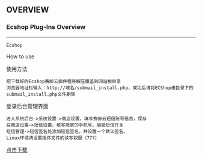 ## OVERVIEW

### Ecshop Plug-Ins Overview

------
	Ecshop
How to use

使用方法

    把下载好的Ecshop赛邮云插件程序解压覆盖到网站根目录
    浏览器地址栏输入：http://域名/submail_install.php，成功后请将ECShop根目录下的submail_install.php文件删除

登录后台管理界面

    进入系统后台->系统设置->商店设置，填写赛邮云短信账号信息，保存
    在商店设置—>短信设置，填写商家的手机号，编辑短信开关
    短信管理->短信签名处添加短信签名，并设置一个默认签名。
    Linux环境请设置插件文件的读写权限（777）
[点击下载](https://github.com/submail-developers/ecshop_sms/archive/master.zip)
